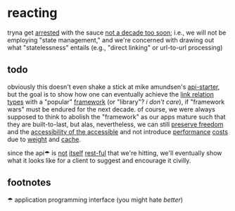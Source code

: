 # reacting

tryna get [arrested][arrested] with the sauce [not a decade too soon][fielding]; 
i.e., we will not be employing "state management," and we're concerned with 
drawing out what "statelessness" entails (e.g., "direct linking" or url-to-url 
processing)

## todo

obviously this doesn't even shake a stick at mike amundsen's [api-starter][starter], but 
the goal is to show how one can eventually achieve the [link relation types][lrt]
with a "popular" [framework][framework] (or "library"? *i don't care*), if "framework wars" must be endured for the next 
decade. of course, we were always supposed to think to abolish the "framework" as 
our apps mature such that they are built-to-last, but alas, nevertheless, we 
can still [preserve freedom][freedom] and the [accessibility of the accessible][a11y] 
and not introduce [performance][perf] [costs][slow] due to [weight][mf] and [cache][hard].

since the api☂︎ is 
[not][misc] [itself][hateoas] [rest-ful][siren] that we're hitting, we'll eventually show 
what it looks like for a client to suggest and encourage it civilly.

## footnotes

☂︎ application programming interface (you might hate *better*)

[arrested]: https://www.researchgate.net/publication/4083481_Extending_the_REpresentational_State_Transfer_REST_architectural_style_for_decentralized_systems
[fielding]: https://roy.gbiv.com/untangled/2008/rest-apis-must-be-hypertext-driven
[lrt]: https://www.iana.org/assignments/link-relations/link-relations.xhtml
[framework]: https://insights.stackoverflow.com/trends?tags=jquery%2Cangularjs%2Cangular%2Creactjs
[freedom]: https://www.gnu.org/philosophy/javascript-trap.html
[perf]: https://www.webperf.tips/tip/cached-js-misconceptions/
[slow]: https://www.nngroup.com/articles/the-need-for-speed/
[a11y]: https://www.accessibility.uxdesign.cc/
[mf]: https://github.com/lyoshenka/awesome-motherfucking-website
[hard]: https://www.martinfowler.com/bliki/TwoHardThings.html
[misc]: https://mamund.site44.com/articles/objects-v-messages/index.html
[starter]: https://github.com/mamund/api-starter/blob/master/darrt/transitions.js
[hateoas]: https://apisyouwonthate.com/blog/common-hypermedia-patterns-with-json-hyper-schema
[siren]: https://github.com/kevinswiber/siren

